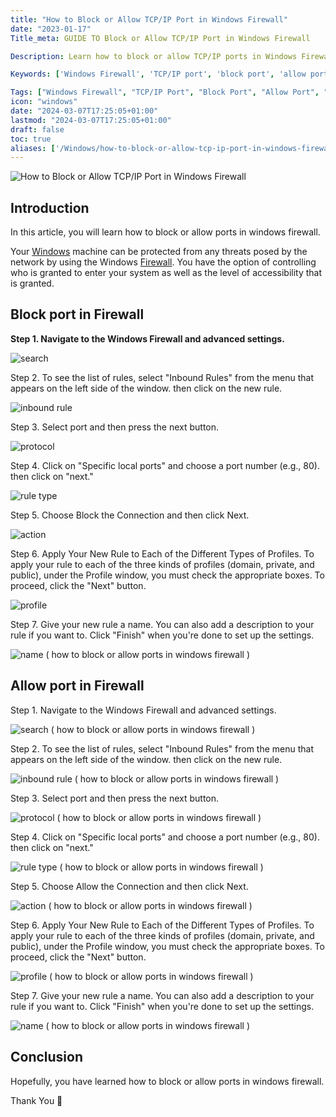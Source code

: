 ```yaml
---
title: "How to Block or Allow TCP/IP Port in Windows Firewall"
date: "2023-01-17"
Title_meta: GUIDE TO Block or Allow TCP/IP Port in Windows Firewall

Description: Learn how to block or allow TCP/IP ports in Windows Firewall with this comprehensive guide. Follow step-by-step instructions to configure firewall rules, ensuring secure and controlled access to network services by managing port traffic effectively.

Keywords: ['Windows Firewall', 'TCP/IP port', 'block port', 'allow port', 'firewall rules', 'network security']

Tags: ["Windows Firewall", "TCP/IP Port", "Block Port", "Allow Port", "Firewall Rules", "Network Security"]
icon: "windows"
date: "2024-03-07T17:25:05+01:00"
lastmod: "2024-03-07T17:25:05+01:00" 
draft: false
toc: true
aliases: ['/Windows/how-to-block-or-allow-tcp-ip-port-in-windows-firewall/']
---
```


![How to Block or Allow TCP/IP Port in Windows Firewall](images/How-to-Block-or-Allow-TCP_IP-Port-in-Windows-Firewall-WINDOWS-ARTICLE-1024x576.png)

## Introduction

In this article, you will learn how to block or allow ports in windows firewall.

Your [Windows](https://utho.com/docs/tutorial/how-to-boot-windows-server-2012-into-safe-mode/) machine can be protected from any threats posed by the network by using the Windows [Firewall](https://en.wikipedia.org/wiki/Firewall_(computing)). You have the option of controlling who is granted to enter your system as well as the level of accessibility that is granted.

## Block port in Firewall

**Step 1. Navigate to the Windows Firewall and advanced settings.**

![search](images/image-776-1024x413.png)

Step 2. To see the list of rules, select "Inbound Rules" from the menu that appears on the left side of the window. then click on the new rule.

![inbound rule](images/image-777-1024x611.png)

Step 3. Select port and then press the next button. 

![protocol](images/image-779-1024x492.png)

Step 4. Click on "Specific local ports" and choose a port number (e.g., 80). then click on "next."

![rule type](images/image-780-1024x492.png)

Step 5. Choose Block the Connection and then click Next. 

![action](images/image-781-1024x495.png)

Step 6. Apply Your New Rule to Each of the Different Types of Profiles. To apply your rule to each of the three kinds of profiles (domain, private, and public), under the Profile window, you must check the appropriate boxes. To proceed, click the "Next" button.

![profile](images/image-782-1024x486.png)

Step 7. Give your new rule a name. You can also add a description to your rule if you want to. Click "Finish" when you're done to set up the settings.

![name ( how to block or allow ports in windows firewall )](images/image-783-1024x494.png)

## Allow port in Firewall

Step 1. Navigate to the Windows Firewall and advanced settings.

![search ( how to block or allow ports in windows firewall ) ](images/image-776-1024x413.png)

Step 2. To see the list of rules, select "Inbound Rules" from the menu that appears on the left side of the window. then click on the new rule.

![inbound rule ( how to block or allow ports in windows firewall ) ](images/image-777-1024x611.png)

Step 3. Select port and then press the next button. 

![protocol ( how to block or allow ports in windows firewall ) ](images/image-779-1024x492.png)

Step 4. Click on "Specific local ports" and choose a port number (e.g., 80). then click on "next."

![rule type ( how to block or allow ports in windows firewall ) ](images/image-780-1024x492.png)

Step 5. Choose Allow the Connection and then click Next. 

![action ( how to block or allow ports in windows firewall )](images/image-784-1024x494.png)

Step 6. Apply Your New Rule to Each of the Different Types of Profiles. To apply your rule to each of the three kinds of profiles (domain, private, and public), under the Profile window, you must check the appropriate boxes. To proceed, click the "Next" button.

![profile ( how to block or allow ports in windows firewall )](images/image-782-1024x486.png)

Step 7. Give your new rule a name. You can also add a description to your rule if you want to. Click "Finish" when you're done to set up the settings.

![name ( how to block or allow ports in windows firewall )](images/image-783-1024x494.png)

## Conclusion

Hopefully, you have learned how to block or allow ports in windows firewall.

Thank You 🙂
